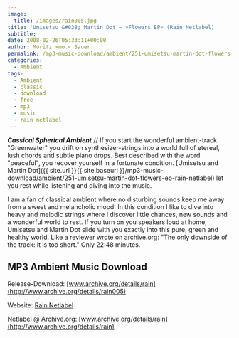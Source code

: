 ```yaml
---
image:
  title: /images/rain005.jpg
title: 'Umisetsu &#038; Martin Dot – »Flowers EP« (Rain Netlabel)'
subtitle: 
date: 2008-02-26T05:33:11+00:00
author: Moritz »mo.« Sauer
permalink: /mp3-music-download/ambient/251-umisetsu-martin-dot-flowers-ep-rain-netlabel
categories:
  - Ambient
tags:
  - Ambient
  - classic
  - download
  - free
  - mp3
  - music
  - rain netlabel
---
```

***Cassical Spherical Ambient*** // If you start the wonderful ambient-track "Greenwater" you drift on synthesizer-strings into a world full of etereal, lush chords and subtle piano drops. Best described with the word "peaceful", you recover yourself in a fortunate condition. [Umisetsu and Martin Dot]({{ site.url }}{{ site.baseurl }}/mp3-music-download/ambient/251-umisetsu-martin-dot-flowers-ep-rain-netlabel) let you rest while listening and diving into the music.<!--more-->

<!--adsense-->

I am a fan of classical ambient where no disturbing sounds keep me away from a sweet and melancholic mood. In this condition I like to dive into heavy and melodic strings where I discover little chances, new sounds and a wonderful world to rest. If you turn on you speakers loud at home, Umisetsu and Martin Dot slide with you exactly into this pure, green and healthy world. Like a reviewer wrote on archive.org: "The only downside of the track: it is too short." Only 22:48 minutes.

## MP3 Ambient Music Download

Release-Download: [www.archive.org/details/rain](http://www.archive.org/details/rain005)
  
Website: [Rain Netlabel](http://www.useirecords.ovh.org/)
  
Netlabel @ Archive.org: [www.archive.org/details/rain](http://www.archive.org/details/rain)